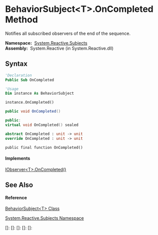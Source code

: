 # BehaviorSubject\<T\>.OnCompleted Method

Notifies all subscribed observers of the end of the sequence.

**Namespace:**  [System.Reactive.Subjects](System.Reactive.Subjects\System.Reactive.Subjects.md)  
**Assembly:**  System.Reactive (in System.Reactive.dll)

## Syntax

```vb
'Declaration
Public Sub OnCompleted
```

```vb
'Usage
Dim instance As BehaviorSubject

instance.OnCompleted()
```

```csharp
public void OnCompleted()
```

```c++
public:
virtual void OnCompleted() sealed
```

```fsharp
abstract OnCompleted : unit -> unit 
override OnCompleted : unit -> unit 
```

```jscript
public final function OnCompleted()
```

#### Implements

[IObserver\<T\>.OnCompleted()](https://msdn.microsoft.com/en-us/library/Dd782982)

## See Also

#### Reference

[BehaviorSubject\<T\> Class](BehaviorSubject\BehaviorSubject(T).md)

[System.Reactive.Subjects Namespace](System.Reactive.Subjects\System.Reactive.Subjects.md)

[]: 
[]: 
[]: 
[]: 
[]: 